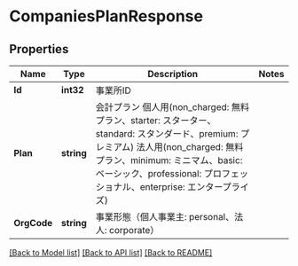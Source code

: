 # CompaniesPlanResponse

## Properties

Name | Type | Description | Notes
------------ | ------------- | ------------- | -------------
**Id** | **int32** | 事業所ID | 
**Plan** | **string** | 会計プラン 個人用(non_charged: 無料プラン、starter: スターター、standard: スタンダード、premium: プレミアム) 法人用(non_charged: 無料プラン、minimum: ミニマム、basic: ベーシック、professional: プロフェッショナル、enterprise: エンタープライズ) | 
**OrgCode** | **string** | 事業形態（個人事業主: personal、法人: corporate） | 

[[Back to Model list]](../README.md#documentation-for-models) [[Back to API list]](../README.md#documentation-for-api-endpoints) [[Back to README]](../README.md)


